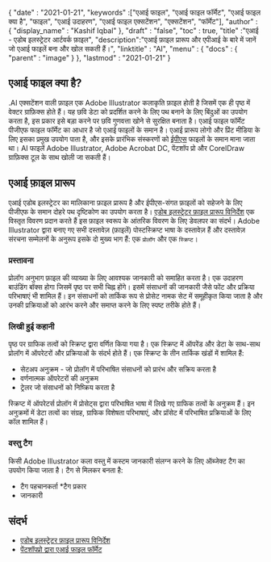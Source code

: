 {
  "date" : "2021-01-21",
  "keywords" :["एआई फाइल", "एआई फाइल फॉर्मेट", "एआई फाइल क्या है", "फाइल", "एआई उदाहरण", "एआई फाइल एक्सटेंशन", "एक्सटेंशन", "फॉर्मेट"],
  "author" : {
    "display_name" : "Kashif Iqbal"
},
  "draft" : "false",
  "toc" : true,
  "title" :"एआई - एडोब इलस्ट्रेटर आर्टवर्क फ़ाइल",
  "description":"एआई फ़ाइल प्रारूप और एपीआई के बारे में जानें जो एआई फाइलें बना और खोल सकती हैं।",
  "linktitle" : "AI",
  "menu" : {
    "docs" : {
      "parent" : "image"
}
},
  "lastmod" : "2021-01-21"
}

## एआई फाइल क्या है?

.AI एक्सटेंशन वाली फ़ाइल एक Adobe Illustrator कलाकृति फ़ाइल होती है जिसमें एक ही पृष्ठ में वेक्टर ग्राफ़िक्स होते हैं। यह छवि डेटा को प्रदर्शित करने के लिए पथ बनाने के लिए बिंदुओं का उपयोग करता है, इस प्रकार इसे बड़ा करने पर छवि गुणवत्ता खोने से सुरक्षित बनाता है। एआई फाइल फॉर्मेट पीजीएफ फाइल फॉर्मेट का आधार है जो एआई फाइलों के समान है। एआई प्रारूप लोगो और प्रिंट मीडिया के लिए इसका प्रमुख उपयोग पाता है, और इसके प्रारंभिक संस्करणों को [ईपीएस](/hi/page-description-language/eps/) फाइलों के समान माना जाता था। AI फाइलें Adobe Illustrator, Adobe Acrobat DC, पेंटशॉप प्रो और CorelDraw ग्राफ़िक्स टूल के साथ खोली जा सकती हैं।

## एआई फ़ाइल प्रारूप

एआई एडोब इलस्ट्रेटर का मालिकाना फ़ाइल प्रारूप है और ईपीएस-संगत फ़ाइलों को सहेजने के लिए पीजीएफ के समान दोहरे पथ दृष्टिकोण का उपयोग करता है। [एडोब इलस्ट्रेटर फ़ाइल प्रारूप विनिर्देश](https://web.archive.org/web/20150906044646/http://partners.adobe.com/public/developer/en/illustrator/sdk/AI7FileFormat.pdf) एक विस्तृत विवरण प्रदान करते हैं इस फ़ाइल स्वरूप के आंतरिक विवरण के लिए डेवलपर का संदर्भ। Adobe Illustrator द्वारा बनाए गए सभी दस्तावेज़ (फ़ाइलें) पोस्टस्क्रिप्ट भाषा के दस्तावेज़ हैं और दस्तावेज़ संरचना सम्मेलनों के अनुरूप इसके दो मुख्य भाग हैं: एक `प्रोलॉग` और एक `स्क्रिप्ट`।

### प्रस्तावना

प्रोलॉग अनुभाग फ़ाइल की व्याख्या के लिए आवश्यक जानकारी को समाहित करता है। एक उदाहरण बाउंडिंग बॉक्स होगा जिसमें पृष्ठ पर सभी चिह्न होंगे। इसमें संसाधनों की जानकारी जैसे फोंट और प्रक्रिया परिभाषाएं भी शामिल हैं। इन संसाधनों को तार्किक रूप से प्रोसेट नामक सेट में समूहीकृत किया जाता है और उनकी प्रक्रियाओं को आरंभ करने और समाप्त करने के लिए स्पष्ट तरीके होते हैं।

### लिखी हुई कहानी

पृष्ठ पर ग्राफिक तत्वों को स्क्रिप्ट द्वारा वर्णित किया गया है। एक स्क्रिप्ट में ऑपरेंड और डेटा के साथ-साथ प्रोलॉग में ऑपरेटरों और प्रक्रियाओं के संदर्भ होते हैं। एक स्क्रिप्ट के तीन तार्किक खंडों में शामिल हैं:

* सेटअप अनुक्रम - जो प्रोलॉग में परिभाषित संसाधनों को प्रारंभ और सक्रिय करता है
* वर्णनात्मक ऑपरेटरों की अनुक्रम
* ट्रेलर जो संसाधनों को निष्क्रिय करता है

स्क्रिप्ट में ऑपरेटर्स प्रोलॉग में प्रोसेट्स द्वारा परिभाषित भाषा में लिखे गए ग्राफिक तत्वों के अनुक्रम हैं। इन अनुक्रमों में डेटा तत्वों का संग्रह, ग्राफिक विशेषता परिभाषाएं, और प्रॉसेट में परिभाषित प्रक्रियाओं के लिए कॉल शामिल हैं।

### वस्तु टैग

किसी Adobe Illustrator कला वस्तु में कस्टम जानकारी संलग्न करने के लिए ऑब्जेक्ट टैग का उपयोग किया जाता है। टैग से मिलकर बनता है:

* टैग पहचानकर्ता
*टैग प्रकार
* जानकारी

## संदर्भ
* [एडोब इलस्ट्रेटर फ़ाइल प्रारूप विनिर्देश](https://web.archive.org/web/20150906044646/http://partners.adobe.com/public/developer/en/illustrator/sdk/AI7FileFormat.pdf)
* [पेंटशॉपप्रो द्वारा एआई फाइल फॉर्मेट](https://www.paintshoppro.com/en/pages/ai-file/)

